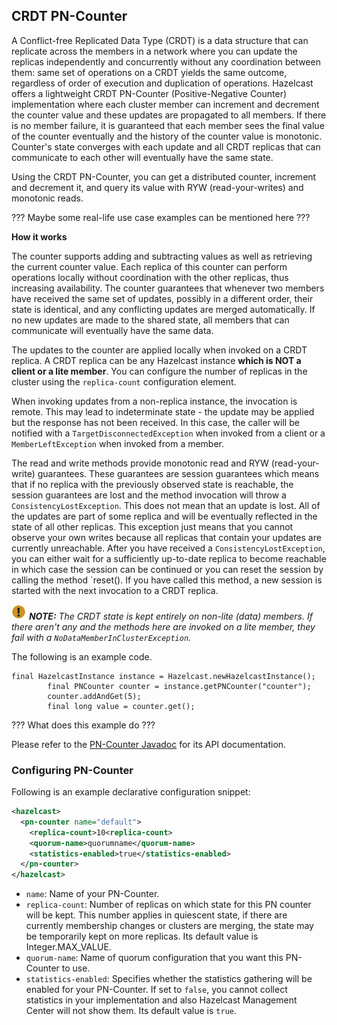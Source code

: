 

## CRDT PN-Counter

A Conflict-free Replicated Data Type (CRDT) is a data structure that can replicate across the members in a network where you can update the replicas independently and concurrently without any coordination between them: same set of operations on a CRDT yields the same outcome, regardless of order of execution and duplication of operations. Hazelcast offers a lightweight CRDT PN-Counter (Positive-Negative Counter) implementation where each cluster member can increment and decrement the counter value and these updates are propagated to all members. If there is no member failure, it is guaranteed that each member sees the final value of the counter eventually and the history of the counter value is monotonic. Counter's state converges with each update and all CRDT replicas that can communicate to each other will eventually have the same state. 

Using the CRDT PN-Counter, you can get a distributed counter, increment and decrement it, and query its value with RYW (read-your-writes) and monotonic reads.

??? Maybe some real-life use case examples can be mentioned here ???

**How it works**

The counter supports adding and subtracting values as well as retrieving the current counter value. Each replica of this counter can perform operations locally without coordination with the other replicas, thus increasing availability. The counter guarantees that whenever two members have received the same set of updates, possibly in a different order, their state is identical, and any conflicting updates are merged automatically. If no new updates are made to the shared state, all members that can communicate will eventually have the same data.

The updates to the counter are applied locally when invoked on a CRDT replica. A CRDT replica can be any Hazelcast instance **which is NOT a client or a lite member**. You can configure the number of replicas in the cluster using the `replica-count` configuration element.
 
When invoking updates from a non-replica instance, the invocation is remote. This may lead to indeterminate state - the update may be applied but the response has not been received. In this case, the caller will be notified with a `TargetDisconnectedException` when invoked from a client or a `MemberLeftException` when invoked from a member.
 
The read and write methods provide monotonic read and RYW (read-your-write) guarantees. These guarantees are session guarantees which means that if no replica with the previously observed state is reachable, the session guarantees are lost and the method invocation will throw a `ConsistencyLostException`. This does not mean that an update is lost. All of the updates are part of some replica and will be eventually reflected in the state of all other replicas. This exception just means that you cannot observe your own writes because all replicas that contain your updates are currently unreachable. After you have received a `ConsistencyLostException`, you can either wait for a sufficiently up-to-date replica to become reachable in which case the session can be continued or you can reset the session by calling the method `reset(). If you have called this method, a new session is started with the next invocation to a CRDT replica.

![Note](images/NoteSmall.jpg) ***NOTE:*** *The CRDT state is kept entirely on non-lite (data) members. If there aren't any and the methods here are invoked on a lite member, they fail with a `NoDataMemberInClusterException`.*


The following is an example code.

```
final HazelcastInstance instance = Hazelcast.newHazelcastInstance();
        final PNCounter counter = instance.getPNCounter("counter");
        counter.addAndGet(5);
        final long value = counter.get();
```

??? What does this example do ???

Please refer to the [PN-Counter Javadoc](http://docs.hazelcast.org/docs/3.10/javadoc/com/hazelcast/crdt/pncounter/PNCounter.java) for its API documentation.


### Configuring PN-Counter

Following is an example declarative configuration snippet:

```xml
<hazelcast>
  <pn-counter name="default">
    <replica-count>10<replica-count>
    <quorum-name>quorumname</quorum-name>
    <statistics-enabled>true</statistics-enabled>
  </pn-counter>
</hazelcast>
```

- `name`: Name of your PN-Counter.
- `replica-count`: Number of replicas on which state for this PN counter will be kept. This number applies in quiescent state, if there are currently membership changes or clusters are merging, the state may be temporarily kept on more replicas. Its default value is Integer.MAX_VALUE.
- `quorum-name`: Name of quorum configuration that you want this PN-Counter to use.
- `statistics-enabled`: Specifies whether the statistics gathering will be enabled for your PN-Counter. If set to `false`, you cannot collect statistics in your implementation and also Hazelcast Management Center will not show them. Its default value is `true`.
